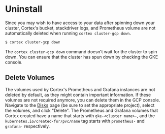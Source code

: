 # Uninstall

Since you may wish to have access to your data after spinning down your cluster, Cortex's bucket, stackdriver logs, and
Prometheus volume are not automatically deleted when running `cortex cluster-gcp down`.

```bash
$ cortex cluster-gcp down
```

The `cortex cluster-gcp down` command doesn't wait for the cluster to spin down. You can ensure that the cluster has
spun down by checking the GKE console.

## Delete Volumes

The volumes used by Cortex's Prometheus and Grafana instances are not deleted by default, as they might contain important
information. If these volumes are not required anymore, you can delete them in the GCP console. Navigate to
the [Disks](https://console.cloud.google.com/compute/disks) page (be sure to set the appropriate project), select the
volumes, and click "Delete". The Prometheus and Grafana volumes that Cortex created have a name that starts
with `gke-<cluster name>-`, and the `kubernetes.io/created-for/pvc/name` tag starts with `prometheus-` and `grafana-`
respectively.
